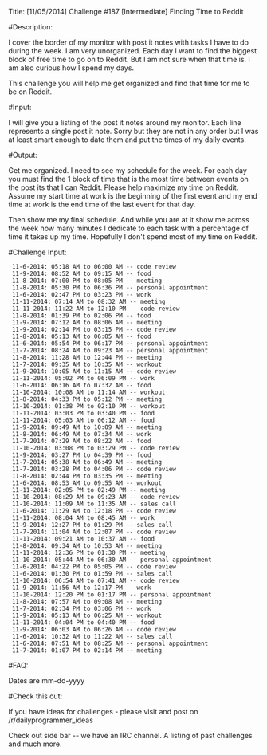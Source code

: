 Title: [11/05/2014] Challenge #187 [Intermediate] Finding Time to Reddit

#Description:

I cover the border of my monitor with post it notes with tasks I have to do during the week. I am very unorganized. Each day I want to find the biggest block of free time to go on to Reddit. But I am not sure when that time is. I am also curious how I spend my days.

This challenge you will help me get organized and find that time for me to be on Reddit.

#Input:

I will give you a listing of the post it notes around my monitor. Each line represents a single post it note. Sorry but they are not in any order but I was at least smart enough to date them and put the times of my daily events.

#Output:

Get me organized. I need to see my schedule for the week. For each day you must find the 1 block of time that is the most time between events on the post its that I can Reddit. Please help maximize my time on Reddit. Assume my start time at work is the beginning of the first event and my end time at work is the end time of the last event for that day. 

Then show me my final schedule. And while you are at it show me across the week how many minutes I dedicate to each task with a percentage of time it takes up my time. Hopefully I don't spend most of my time on Reddit.

#Challenge Input:

     11-6-2014: 05:18 AM to 06:00 AM -- code review
     11-9-2014: 08:52 AM to 09:15 AM -- food
     11-8-2014: 07:00 PM to 08:05 PM -- meeting
     11-8-2014: 05:30 PM to 06:36 PM -- personal appointment
     11-6-2014: 02:47 PM to 03:23 PM -- work
     11-11-2014: 07:14 AM to 08:32 AM -- meeting
     11-11-2014: 11:22 AM to 12:10 PM -- code review
     11-8-2014: 01:39 PM to 02:06 PM -- food
     11-9-2014: 07:12 AM to 08:06 AM -- meeting
     11-9-2014: 02:14 PM to 03:15 PM -- code review
     11-8-2014: 05:13 AM to 06:05 AM -- food
     11-6-2014: 05:54 PM to 06:17 PM -- personal appointment
     11-7-2014: 08:24 AM to 09:23 AM -- personal appointment
     11-8-2014: 11:28 AM to 12:44 PM -- meeting
     11-7-2014: 09:35 AM to 10:35 AM -- workout
     11-9-2014: 10:05 AM to 11:15 AM -- code review
     11-11-2014: 05:02 PM to 06:09 PM -- work
     11-6-2014: 06:16 AM to 07:32 AM -- food
     11-10-2014: 10:08 AM to 11:14 AM -- workout
     11-8-2014: 04:33 PM to 05:12 PM -- meeting
     11-10-2014: 01:38 PM to 02:10 PM -- workout
     11-11-2014: 03:03 PM to 03:40 PM -- food
     11-11-2014: 05:03 AM to 06:12 AM -- food
     11-9-2014: 09:49 AM to 10:09 AM -- meeting
     11-8-2014: 06:49 AM to 07:34 AM -- work
     11-7-2014: 07:29 AM to 08:22 AM -- food
     11-10-2014: 03:08 PM to 03:29 PM -- code review
     11-9-2014: 03:27 PM to 04:39 PM -- food
     11-7-2014: 05:38 AM to 06:49 AM -- meeting
     11-7-2014: 03:28 PM to 04:06 PM -- code review
     11-8-2014: 02:44 PM to 03:35 PM -- meeting
     11-6-2014: 08:53 AM to 09:55 AM -- workout
     11-11-2014: 02:05 PM to 02:49 PM -- meeting
     11-10-2014: 08:29 AM to 09:23 AM -- code review
     11-10-2014: 11:09 AM to 11:35 AM -- sales call
     11-6-2014: 11:29 AM to 12:18 PM -- code review
     11-11-2014: 08:04 AM to 08:45 AM -- work
     11-9-2014: 12:27 PM to 01:29 PM -- sales call
     11-7-2014: 11:04 AM to 12:07 PM -- code review
     11-11-2014: 09:21 AM to 10:37 AM -- food
     11-8-2014: 09:34 AM to 10:53 AM -- meeting
     11-11-2014: 12:36 PM to 01:30 PM -- meeting
     11-10-2014: 05:44 AM to 06:30 AM -- personal appointment
     11-6-2014: 04:22 PM to 05:05 PM -- code review
     11-6-2014: 01:30 PM to 01:59 PM -- sales call
     11-10-2014: 06:54 AM to 07:41 AM -- code review
     11-9-2014: 11:56 AM to 12:17 PM -- work
     11-10-2014: 12:20 PM to 01:17 PM -- personal appointment
     11-8-2014: 07:57 AM to 09:08 AM -- meeting
     11-7-2014: 02:34 PM to 03:06 PM -- work
     11-9-2014: 05:13 AM to 06:25 AM -- workout
     11-11-2014: 04:04 PM to 04:40 PM -- food
     11-9-2014: 06:03 AM to 06:26 AM -- code review
     11-6-2014: 10:32 AM to 11:22 AM -- sales call
     11-6-2014: 07:51 AM to 08:25 AM -- personal appointment
     11-7-2014: 01:07 PM to 02:14 PM -- meeting

#FAQ:

Dates are mm-dd-yyyy


#Check this out:

If you have ideas for challenges - please visit and post on /r/dailyprogrammer_ideas

Check out side bar -- we have an IRC channel. A listing of past challenges and much more.
